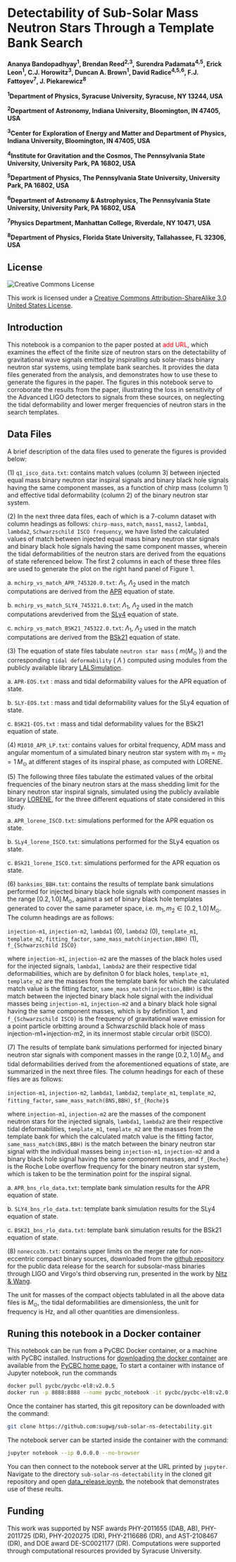# Detectability of Sub-Solar Mass Neutron Stars Through a Template Bank Search

**Ananya Bandopadhyay<sup>1</sup>, Brendan Reed<sup>2,3</sup>, Surendra Padamata<sup>4,5</sup>, Erick Leon<sup>1</sup>, C.J. Horowitz<sup>3</sup>, Duncan A. Brown<sup>1</sup>, David Radice<sup>4,5,6</sup>, F.J. Fattoyev<sup>7</sup>, J. Piekarewicz<sup>8</sup>**

**<sup>1</sup>Department of Physics, Syracuse University, Syracuse, NY 13244, USA**

**<sup>2</sup>Department of Astronomy, Indiana University, Bloomington, IN 47405, USA**

**<sup>3</sup>Center for Exploration of Energy and Matter and Department of Physics, Indiana University, Bloomington, IN 47405, USA**

**<sup>4</sup>Institute for Gravitation and the Cosmos, The Pennsylvania State University, University Park, PA 16802, USA**
    
**<sup>5</sup>Department of Physics, The Pennsylvania State University, University Park, PA 16802, USA**

**<sup>6</sup>Department of Astronomy & Astrophysics, The Pennsylvania State University, University Park, PA 16802, USA**

**<sup>7</sup>Physics Department, Manhattan College, Riverdale, NY 10471, USA**

**<sup>8</sup>Department of Physics, Florida State University, Tallahassee, FL 32306, USA**

## License

![Creative Commons License](https://i.creativecommons.org/l/by-sa/3.0/us/88x31.png "Creative Commons License")

This work is licensed under a [Creative Commons Attribution-ShareAlike 3.0 United States License](http://creativecommons.org/licenses/by-sa/3.0/us/).


## Introduction

This notebook is a companion to the paper posted at <span style="color:red;">add URL</span>, which examines the effect of the finite size of neutron stars on the detectability of gravitational wave signals emitted by inspiralling sub solar-mass binary neutron star systems, using template bank searches. It provides the data files generated from the analysis, and demonstrates how to use these to generate the figures in the paper. 
The figures in this notebook serve to corroborate the results from the paper, illustrating the loss in sensitivity of the Advanced LIGO detectors to signals from these sources, on neglecting the tidal deformability and lower merger frequencies of neutron stars in the search templates.

## Data Files

A brief description of the data files used to generate the figures is provided below: 

(1) `q1_isco_data.txt`: contains match values (column 3) between injected equal mass binary neutron star inspiral signals and binary black hole signals having the same component masses, as a function of chirp mass (column 1) and effective tidal deformability (column 2) of the binary neutron star system.  

(2) In the next three data files, each of which is a 7-column dataset with column headings as follows:
`chirp-mass`, `match`, `mass1`, `mass2`, `lambda1`, `lambda2`, `Schwarzschild ISCO frequency`,
we have listed the calculated values of match between injected equal mass binary neutron star signals and binary black hole signals having the same component masses, wherein the tidal deformabilities of the neutron stars are derived from the equations of state referenced below. The first 2 columns in each of these three files are used to generate the plot on the right hand panel of Figure 1.
   
   a. `mchirp_vs_match_APR_745320.0.txt`: $\Lambda_1$, $\Lambda_2$ used in the match computations are derived from the [APR](https://journals.aps.org/prc/abstract/10.1103/PhysRevC.58.1804) equation of state.

   b. `mchirp_vs_match_SLY4_745321.0.txt`: $\Lambda_1$, $\Lambda_2$ used in the match computations arevderived from the [SLy4](https://www.aanda.org/articles/aa/abs/2001/46/aa1755/aa1755.html) equation of state.

   c. `mchirp_vs_match_BSK21_745322.0.txt`: $\Lambda_1$, $\Lambda_2$ used in the match computations are derived from the [BSk21](https://www.aanda.org/articles/aa/full_html/2013/12/aa21697-13/aa21697-13.html) equation of state.
   
(3) The equation of state files tabulate `neutron star mass` ( $m (M_{\odot}$ )) and the corresponding `tidal deformability` ( $\Lambda$ ) computed using modules from the publicly available library [LALSimulation](https://lscsoft.docs.ligo.org/lalsuite/lalsimulation/index.html). 

   a. `APR-EOS.txt` : mass and tidal deformability values for the APR equation of state.
   
   b. `SLY-EOS.txt` : mass and tidal deformability values for the SLy4 equation of state.
   
   c. `BSK21-EOS.txt` : mass and tidal deformability values for the BSk21 equation of state.

(4) `M1010_APR_LP.txt`: contains values for orbital frequency, ADM mass and angular momentum of a simulated binary neutron star system with $m_1 = m_2 = 1 \, M_{\odot}$ at different stages of its inspiral phase, as computed with LORENE.

(5) The following three files tabulate the estimated values of the orbital frequencies of the binary neutron stars at the mass shedding limit for the binary neutron star inspiral signals, simulated using the publicly available library [LORENE](https://lorene.obspm.fr/), for the three different equations of state considered in this study.
   
   a. `APR_lorene_ISCO.txt`: simulations performed for the APR equation os state.

   b. `SLy4_lorene_ISCO.txt`: simulations performed for the SLy4 equation os state.

   c. `BSk21_lorene_ISCO.txt`: simulations performed for the APR equation os state.
   
(6) `banksims_BBH.txt`: contains the results of template bank simulations performed for injected binary black hole signals with component masses in the range $[0.2,1.0] \, M_{\odot}$, against a set of binary black hole templates generated to cover the same parameter space, i.e. $m_1,m_2 \in [0.2,1.0] \, M_{\odot}$. The column headings are as follows:

`injection-m1`,  `injection-m2`, `lambda1` (0), `lambda2` (0), `template_m1`, `template_m2`, `fitting_factor`,  `same_mass_match(injection,BBH)` (1),  `f_{Schwarzschild ISCO}`

where `injection-m1`,  `injection-m2` are the masses of the black holes used for the injected signals, `lambda1`, `lambda2` are their respective tidal deformabilities, which are by definiton 0 for black holes,  `template_m1`, `template_m2` are the masses from the template bank for which the calculated match value is the fitting factor, `same_mass_match(injection,BBH)` is the match between the injected binary black hole signal with the individual masses being `injection-m1`,  `injection-m2` and a binary black hole signal having the same component masses, which is by definition 1,  and `f_{Schwarzschild ISCO}` is the frequency of gravitational wave emission for a point particle orbitting around a Schwarzschild black hole of mass injection-m1+injection-m2, in its innermost stable circular orbit (ISCO). 

(7) The results of template bank simulations performed for injected binary neutron star signals with component masses in the range $[0.2,1.0] \, M_{\odot}$ and tidal deformabilities derived from the aforementioned equations of state, are summarized in the next three files. The column headings for each of these files are as follows: 

`injection-m1`,  `injection-m2`, `lambda1`, `lambda2`, `template_m1`, `template_m2`, `fitting_factor`,  `same_mass_match(BNS,BBH)`,  `$f_{Roche}$`

where `injection-m1`,  `injection-m2` are the masses of the component neutron stars for the injected signals, `lambda1`, `lambda2` are their respective tidal deformabilities, `template_m1`, `template_m2` are the masses from the template bank for which the calculated match value is the fitting factor, `same_mass_match(BNS,BBH)` is the match between the binary neutron star signal with the individual masses being `injection-m1`,  `injection-m2` and a binary black hole signal having the same component masses, and `f_{Roche}` is the Roche Lobe overflow frequency for the binary neutron star system, which is taken to be the termination point for the inspiral signal.
   
   a. `APR_bns_rlo_data.txt`: template bank simulation results for the APR equation of state.

   b. `SLY4_bns_rlo_data.txt`: template bank simulation results for the SLy4 equation of state.

   c. `BSK21_bns_rlo_data.txt`: template bank simulation results for the BSk21 equation of state.

(8) `nonecco3b.txt`: contains upper limits on the merger rate for non-eccentric compact binary sources, downloaded from the [github repository](https://github.com/gwastro/subsolar-O3-search/blob/master/upper_limits/noneccO3b.txt) for the public data release for the search for subsolar-mass binaries through LIGO and Virgo's third observing run, presented in the work by [Nitz & Wang](https://journals.aps.org/prd/abstract/10.1103/PhysRevD.106.023024).  

The unit for masses of the compact objects tablulated in all the above data files is $M_{\odot}$, the tidal deformabilities are dimensionless, the unit for frequency is Hz, and all other quantities are dimensionless.

## Runing this notebook in a Docker container

This notebook can be run from a PyCBC Docker container, or a machine with PyCBC installed. Instructions for [downloading the docker container](http://gwastro.github.io/pycbc/latest/html/docker.html) are available from the [PyCBC home page.](https://pycbc.org/) To start a container with instance of Jupyter notebook, run the commands
```sh
docker pull pycbc/pycbc-el8:v2.0.5
docker run -p 8888:8888 --name pycbc_notebook -it pycbc/pycbc-el8:v2.0.5 /bin/bash -l
```
Once the container has started, this git repository can be downloaded with the command:
```sh
git clone https://github.com:sugwg/sub-solar-ns-detectability.git
```
The notebook server can be started inside the container with the command:
```sh
jupyter notebook --ip 0.0.0.0 --no-browser
```
You can then connect to the notebook server at the URL printed by ``jupyter``. Navigate to the directory `sub-solar-ns-detectability` in the cloned git repository and open [data_release.ipynb](https://github.com/sugwg/sub-solar-ns-detectability/blob/main/data_release.ipynb), the notebook that demonstrates use of these reults.



## Funding

This work was supported by NSF awards PHY-2011655 (DAB, AB), PHY-2011725 (DR), PHY-2020275 (DR), PHY-2116686 (DR), and AST-2108467 (DR), and DOE award DE-SC0021177 (DR). Computations were supported through computational resources provided by Syracuse University.



